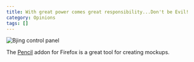 ```yaml
---
title: With great power comes great responsibility...Don't be Evil!
category: Opinions
tags: []
---
```


<img src="{{ site.url }}/content/2010/11/Bjing_final.png" alt="Bjing control panel" />

The [Pencil](http://pencil.evolus.vn/en-US/Home.aspx) addon for Firefox is a great tool for creating mockups. 
